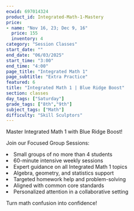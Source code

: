 ```yaml
---
ecwid: 697014324
product_id: Integrated-Math-1-Mastery
price:
- name: "Nov 16, 23; Dec 9, 16"
  price: 155
  inventory: 4
category: "Session Classes"
start_date: ""
end_date: "06/03/2025"
start_time: "3:00"
end_time: "4:00"
page_title: "Integrated Math 1"
page_subtitle: "Extra Practice"
featured: 6
title: "Integrated Math 1 | Blue Ridge Boost"
section: classes
day_tags: ["Saturday"]
grade_tags: ["8th","9th"]
subject_tags: ["Math"]
difficulty: "Skill Sculptors"
---
```

<p>Master Integrated Math 1 with Blue Ridge Boost!</p><p>Join our Focused Group Sessions:</p><li>Small groups of no more than 4 students</li><li>60-minute intensive weekly sessions</li><li>Expert guidance on all Integrated Math 1 topics</li><li>Algebra, geometry, and statistics support</li><li>Targeted homework help and problem-solving</li><li>Aligned with common core standards</li><li>Personalized attention in a collaborative setting</li><p>Turn math confusion into confidence!</p>
